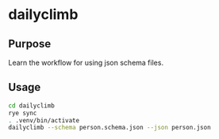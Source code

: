 # dailyclimb

## Purpose

Learn the workflow for using json schema files.


## Usage

```bash
cd dailyclimb
rye sync
. .venv/bin/activate
dailyclimb --schema person.schema.json --json person.json
```
